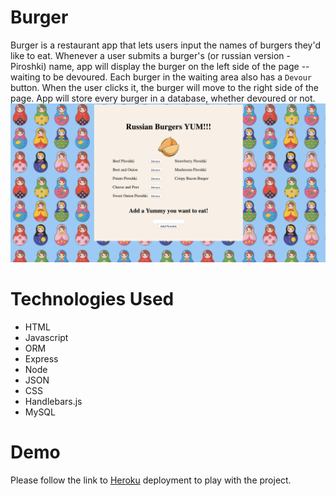 # Burger
Burger is a restaurant app that lets users input the names of burgers they'd like to eat. Whenever a user submits a burger's (or russian version - Piroshki) name, app will display the burger on the left side of the page -- waiting to be devoured. Each burger in the waiting area also has a `Devour` button. When the user clicks it, the burger will move to the right side of the page.  App will store every burger in a database, whether devoured or not.
![](public/assets/img/2.png)
# Technologies Used
- HTML
- Javascript
- ORM
- Express
- Node
- JSON
- CSS
- Handlebars.js 
- MySQL
# Demo
Please follow the link to [Heroku](https://russian-burger.herokuapp.com/) deployment to play with the project.

